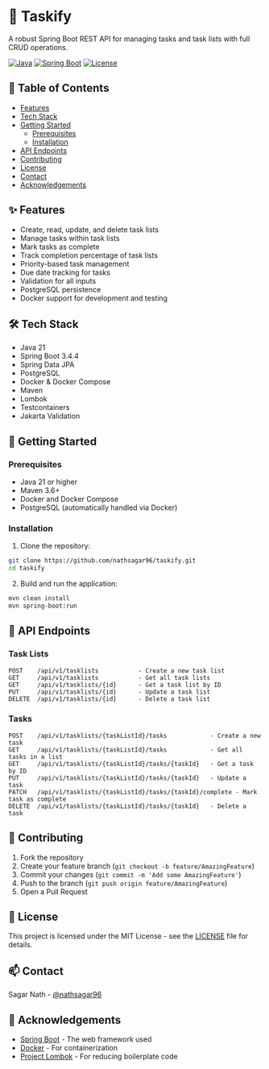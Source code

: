 # 📝 Taskify

A robust Spring Boot REST API for managing tasks and task lists with full CRUD operations.

[![Java](https://img.shields.io/badge/Java-21-orange.svg)](https://openjdk.org/projects/jdk/21/)
[![Spring Boot](https://img.shields.io/badge/Spring%20Boot-3.4.4-brightgreen.svg)](https://spring.io/projects/spring-boot)
[![License](https://img.shields.io/badge/License-MIT-blue.svg)](LICENSE)

## 📑 Table of Contents

- [Features](#features)
- [Tech Stack](#tech-stack)
- [Getting Started](#getting-started)
    - [Prerequisites](#prerequisites)
    - [Installation](#installation)
- [API Endpoints](#api-endpoints)
- [Contributing](#contributing)
- [License](#license)
- [Contact](#contact)
- [Acknowledgements](#acknowledgements)

## ✨ Features

- Create, read, update, and delete task lists
- Manage tasks within task lists
- Mark tasks as complete
- Track completion percentage of task lists
- Priority-based task management
- Due date tracking for tasks
- Validation for all inputs
- PostgreSQL persistence
- Docker support for development and testing

## 🛠 Tech Stack

- Java 21
- Spring Boot 3.4.4
- Spring Data JPA
- PostgreSQL
- Docker & Docker Compose
- Maven
- Lombok
- Testcontainers
- Jakarta Validation

## 🚀 Getting Started

### Prerequisites

- Java 21 or higher
- Maven 3.6+
- Docker and Docker Compose
- PostgreSQL (automatically handled via Docker)

### Installation

1. Clone the repository:

```bash
git clone https://github.com/nathsagar96/taskify.git
cd taskify
```

2. Build and run the application:

```bash
mvn clean install
mvn spring-boot:run
```

## 🔌 API Endpoints

### Task Lists

```
POST    /api/v1/tasklists           - Create a new task list
GET     /api/v1/tasklists           - Get all task lists
GET     /api/v1/tasklists/{id}      - Get a task list by ID
PUT     /api/v1/tasklists/{id}      - Update a task list
DELETE  /api/v1/tasklists/{id}      - Delete a task list
```

### Tasks

```
POST    /api/v1/tasklists/{taskListId}/tasks            - Create a new task
GET     /api/v1/tasklists/{taskListId}/tasks            - Get all tasks in a list
GET     /api/v1/tasklists/{taskListId}/tasks/{taskId}   - Get a task by ID
PUT     /api/v1/tasklists/{taskListId}/tasks/{taskId}   - Update a task
PATCH   /api/v1/tasklists/{taskListId}/tasks/{taskId}/complete - Mark task as complete
DELETE  /api/v1/tasklists/{taskListId}/tasks/{taskId}   - Delete a task
```

## 🤝 Contributing

1. Fork the repository
2. Create your feature branch (`git checkout -b feature/AmazingFeature`)
3. Commit your changes (`git commit -m 'Add some AmazingFeature'`)
4. Push to the branch (`git push origin feature/AmazingFeature`)
5. Open a Pull Request

## 📄 License

This project is licensed under the MIT License - see the [LICENSE](LICENSE) file for details.

## 📫 Contact

Sagar Nath - [@nathsagar96](https://github.com/nathsagar96)

## 🙏 Acknowledgements

- [Spring Boot](https://spring.io/projects/spring-boot) - The web framework used
- [Docker](https://www.docker.com/) - For containerization
- [Project Lombok](https://projectlombok.org/) - For reducing boilerplate code
